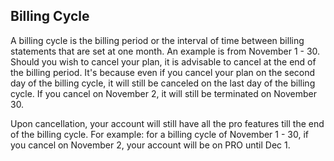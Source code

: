 ## Billing Cycle

A billing cycle is the billing period or the interval of time between billing statements that are set at one month. An example is from November 1 - 30. Should you wish to cancel your plan, it is advisable to cancel at the end of the billing period. It's because even if you cancel your plan on the second day of the billing cycle, it will still be canceled on the last day of the billing cycle. If you cancel on November 2, it will still be terminated on November 30.

Upon cancellation, your account will still have all the pro features till the end of the billing cycle. For example: for a billing cycle of November 1 - 30, if you cancel on November 2, your account will be on PRO until Dec 1.
